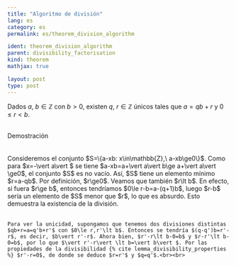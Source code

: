 ```yaml
---
title: "Algoritmo de división"
lang: es
category: es
permalink: es/theorem_division_algorithm

ident: theorem_division_algorithm
parent: divisibility_factorisation
kind: theorem
mathjax: true

layout: post
type: post
---
```


<div>

Dados $a$, $b\in\mathbb{Z}$ con $b>0$, existen $q$, $r\in\mathbb{Z}$ únicos tales que $a=qb+r$ y $0\le r\lt b$.<br><br>

<div class="bcblue boxdissap">
    Demostración
</div><br><br>

<div class="dissap">
    Consideremos el conjunto $S=\{a-xb: x\in\mathbb{Z},\ a-xb\ge0\}$. Como para $x=-\vert a\vert $ se tiene $a-xb=a+\vert a\vert b\ge a+\vert a\vert \ge0$, el conjunto $S$ es no vacío. Así, $S$ tiene un elemento mínimo $r=a-qb$. Por definición, $r\ge0$. Veamos que también $r\lt b$. En efecto, si fuera $r\ge b$, entonces tendríamos $0\le r-b=a-(q+1)b$, luego $r-b$ sería un elemento de $S$ menor que $r$, lo que es absurdo. Esto demuestra la existencia de la división.<br><br>

    Para ver la unicidad, supongamos que tenemos dos divisiones distintas $qb+r=a=q'b+r'$ con $0\le r,r'\lt b$. Entonces se tendría $(q-q')b=r'-r$, es decir, $b\vert r'-r$. Ahora bien, $r'-r\lt b-0=b$ y $r-r'\lt b-0=b$, por lo que $\vert r'-r\vert \lt b=\vert b\vert $. Por las propiedades de la divisibilidad {% cite lemma_divisibility_properties %} $r'-r=0$, de donde se deduce $r=r'$ y $q=q'$.<br><br>
</div>
